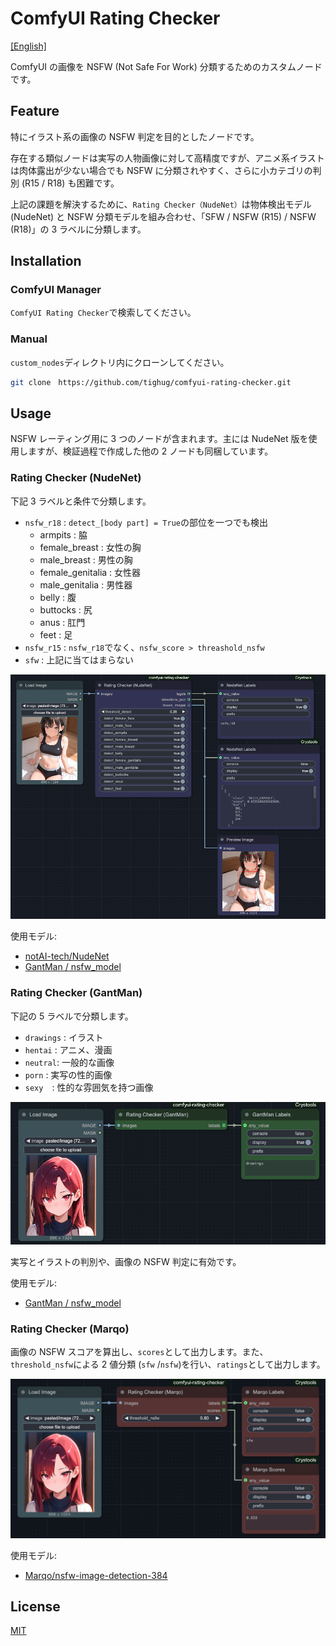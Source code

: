 # ComfyUI Rating Checker

[[English]](./README.md)

ComfyUI の画像を NSFW (Not Safe For Work) 分類するためのカスタムノードです。

## Feature

特にイラスト系の画像の NSFW 判定を目的としたノードです。

存在する類似ノードは実写の人物画像に対して高精度ですが、アニメ系イラストは肉体露出が少ない場合でも NSFW に分類されやすく、さらに小カテゴリの判別 (R15 / R18) も困難です。

上記の課題を解決するために、`Rating Checker（NudeNet）`は物体検出モデル(NudeNet) と NSFW 分類モデルを組み合わせ、「SFW / NSFW (R15) / NSFW (R18)」の 3 ラベルに分類します。

## Installation

### ComfyUI Manager

`ComfyUI Rating Checker`で検索してください。

### Manual

`custom_nodes`ディレクトリ内にクローンしてください。

```bash
git clone　https://github.com/tighug/comfyui-rating-checker.git
```

## Usage

NSFW レーティング用に 3 つのノードが含まれます。主には NudeNet 版を使用しますが、検証過程で作成した他の 2 ノードも同梱しています。

### Rating Checker (NudeNet)

下記 3 ラベルと条件で分類します。

- `nsfw_r18` : `detect_[body part] = True`の部位を一つでも検出
  - armpits : 脇
  - female_breast : 女性の胸
  - male_breast : 男性の胸
  - female_genitalia : 女性器
  - male_genitalia : 男性器
  - belly : 腹
  - buttocks : 尻
  - anus : 肛門
  - feet : 足
- `nsfw_r15` : `nsfw_r18`でなく、`nsfw_score > threashold_nsfw`
- `sfw` : 上記に当てはまらない

![NudeNet R15](./doc/images/nudenet.png)

使用モデル:

- [notAI-tech/NudeNet](https://github.com/notAI-tech/NudeNet/tree/v3)
- [GantMan / nsfw_model](https://github.com/GantMan/nsfw_model)

### Rating Checker (GantMan)

下記の 5 ラベルで分類します。

- `drawings` : イラスト
- `hentai` : アニメ、漫画
- `neutral`: 一般的な画像
- `porn` : 実写の性的画像
- `sexy`　: 性的な雰囲気を持つ画像

![GantMan](./doc/images/gantman.png)

実写とイラストの判別や、画像の NSFW 判定に有効です。

使用モデル:

- [GantMan / nsfw_model](https://github.com/GantMan/nsfw_model)

### Rating Checker (Marqo)

画像の NSFW スコアを算出し、`scores`として出力します。また、`threshold_nsfw`による 2 値分類 (`sfw` /`nsfw`)を行い、`ratings`として出力します。

![Marqo](./doc/images/marqo.png)

使用モデル:

- [Marqo/nsfw-image-detection-384](https://huggingface.co/Marqo/nsfw-image-detection-384)

## License

[MIT](./LICENSE)

